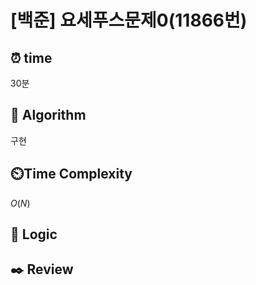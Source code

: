 # [백준]  요세푸스문제0(11866번)

## ⏰  **time**

30분

## :pushpin: **Algorithm**

구현

## ⏲️**Time Complexity**

$O(N)$

## :round_pushpin: **Logic**

## :black_nib: **Review**

```

```
